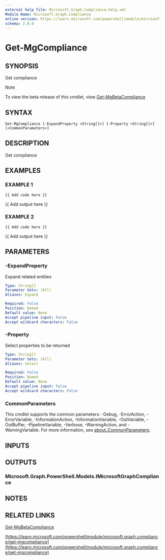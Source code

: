 ```yaml
---
external help file: Microsoft.Graph.Compliance-help.xml
Module Name: Microsoft.Graph.Compliance
online version: https://learn.microsoft.com/powershell/module/microsoft.graph.compliance/get-mgcompliance
schema: 2.0.0
---
```


# Get-MgCompliance

## SYNOPSIS
Get compliance

> [!NOTE]
> To view the beta release of this cmdlet, view [Get-MgBetaCompliance](/powershell/module/Microsoft.Graph.Beta.Compliance/Get-MgBetaCompliance?view=graph-powershell-beta)

## SYNTAX

```
Get-MgCompliance [-ExpandProperty <String[]>] [-Property <String[]>] [<CommonParameters>]
```

## DESCRIPTION
Get compliance

## EXAMPLES

### EXAMPLE 1
```
{{ Add code here }}
```

{{ Add output here }}

### EXAMPLE 2
```
{{ Add code here }}
```

{{ Add output here }}

## PARAMETERS

### -ExpandProperty
Expand related entities

```yaml
Type: String[]
Parameter Sets: (All)
Aliases: Expand

Required: False
Position: Named
Default value: None
Accept pipeline input: False
Accept wildcard characters: False
```

### -Property
Select properties to be returned

```yaml
Type: String[]
Parameter Sets: (All)
Aliases: Select

Required: False
Position: Named
Default value: None
Accept pipeline input: False
Accept wildcard characters: False
```

### CommonParameters
This cmdlet supports the common parameters: -Debug, -ErrorAction, -ErrorVariable, -InformationAction, -InformationVariable, -OutVariable, -OutBuffer, -PipelineVariable, -Verbose, -WarningAction, and -WarningVariable. For more information, see [about_CommonParameters](http://go.microsoft.com/fwlink/?LinkID=113216).

## INPUTS

## OUTPUTS

### Microsoft.Graph.PowerShell.Models.IMicrosoftGraphCompliance
## NOTES

## RELATED LINKS
[Get-MgBetaCompliance](/powershell/module/Microsoft.Graph.Beta.Compliance/Get-MgBetaCompliance?view=graph-powershell-beta)

[https://learn.microsoft.com/powershell/module/microsoft.graph.compliance/get-mgcompliance](https://learn.microsoft.com/powershell/module/microsoft.graph.compliance/get-mgcompliance)

